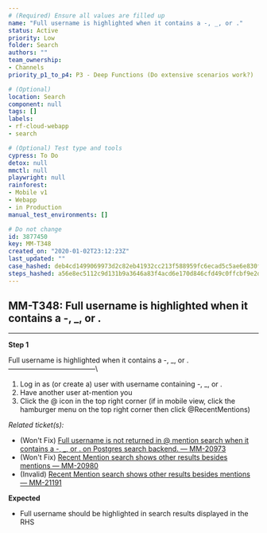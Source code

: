 ```yaml
---
# (Required) Ensure all values are filled up
name: "Full username is highlighted when it contains a -, _, or ."
status: Active
priority: Low
folder: Search
authors: ""
team_ownership: 
- Channels
priority_p1_to_p4: P3 - Deep Functions (Do extensive scenarios work?)

# (Optional)
location: Search
component: null
tags: []
labels: 
- rf-cloud-webapp
- search

# (Optional) Test type and tools
cypress: To Do
detox: null
mmctl: null
playwright: null
rainforest: 
- Mobile v1
- Webapp
- in Production
manual_test_environments: []

# Do not change
id: 3877450
key: MM-T348
created_on: "2020-01-02T23:12:23Z"
last_updated: ""
case_hashed: deb4cd1499069973d2c82eb41932cc213f588959fc6ecad5c5ae6e830f0a172a84b8f064a50d972f4032c374cfdf76ad
steps_hashed: a56e8ec5112c9d131b9a3646a83f4acd6e170d846cfd49c0ffcbf9e2d7b9664928c3bf5db1dc2cc6db6dd4acc011d576
---
```


<!-- (Auto-generated) Based on frontmatter's "key" and "name" -->

## MM-T348: Full username is highlighted when it contains a -, _, or .

---

**Step 1**

Full username is highlighted when it contains a -, \_, or .\
–––––––––––––––––––––––––\\

1. Log in as (or create a) user with username containing -, \_, or .
2. Have another user at-mention you
3. Click the @ icon in the top right corner (if in mobile view, click the hamburger menu on the top right corner then click @RecentMentions)

_Related ticket(s):_

- (Won't Fix) [Full username is not returned in @ mention search when it contains a -, \_, or . on Postgres search backend. — MM-20973](https://mattermost.atlassian.net/browse/MM-20973)
- (Won't Fix) [Recent Mention search shows other results besides mentions — MM-20980](https://mattermost.atlassian.net/browse/MM-20980)
- (Invalid) [Recent Mention search shows other results besides mentions — MM-21191](https://mattermost.atlassian.net/browse/MM-21191)

**Expected**

- Full username should be highlighted in search results displayed in the RHS
